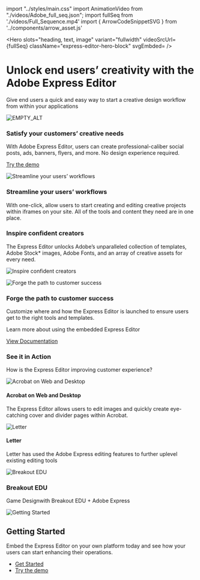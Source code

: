 import "../styles/main.css"
import AnimationVideo from "./videos/Adobe_full_seq.json";
import fullSeq from './videos/Full_Sequence.mp4'
import { ArrowCodeSnippetSVG } from '../components/arrow_asset.js'

<Hero slots="heading, text, image" variant="fullwidth"  videoSrcUrl={fullSeq}   className="express-editor-hero-block" svgEmbded= <ArrowCodeSnippetSVG /> />

# Unlock end users’ creativity with the Adobe Express Editor

Give end users a quick and easy way to start a creative design workflow from within your applications

![EMPTY_ALT](./images/express_editor_bg.png)

<AnnouncementBlock slots="heading, text, button" className="announcement-embed-editor customer-need"/>

### Satisfy your customers’ creative needs

With Adobe Express Editor, users can create professional-caliber social posts, ads, banners, flyers, and more. No design experience required.

[Try the demo](https://adobe.io)

<TextBlock slots="image, heading,text" theme="lightest" headerElementType="h2" variantsTypePrimary='secondary' variantStyleFill = "outline" homeZigZag className="streamline_ability"/>

![Streamline your users’ workflows](./images/Express-Editor-Benefits-Blade-image.png)

### Streamline your users’ workflows

With one-click, allow users to start creating and editing creative projects within iframes on your site. All of the tools and content they need are in one place.

<TextBlock slots="heading,text,image" theme="lightest" headerElementType="h2" variantsTypePrimary='secondary' variantStyleFill = "outline"   homeZigZag className=" zigzag-cta-two streamline_ability"/>

### Inspire confident creators

The Express Editor unlocks Adobe’s unparalleled collection of templates, Adobe Stock* images, Adobe Fonts, and an array of creative assets for every need.

![Inspire confident creators](./images/Express-Editor-Benefits-Blade-image-two.png)

<TextBlock slots="image, heading,text" theme="lightest" headerElementType="h2" variantsTypePrimary='secondary' variantStyleFill = "outline" homeZigZag className="streamline_ability"/>

![Forge the path to customer success](./images/Express-Editor-Benefits-Blade-image-3.svg)

### Forge the path to customer success

Customize where and how the Express Editor is launched to ensure users get to the right tools and templates.

<AnnouncementBlock slots="text, button" theme="lightest" className="announcement-embed-editor"/>

Learn more about using the embedded Express Editor

[View Documentation](https://adobe.io)

<TextBlock slots="heading,text" theme="light" headerElementType="h2" variantsTypePrimary='secondary' variantStyleFill = "outline" homeZigZag className="streamline_ability customer-experience"/>

### See it in Action

How is the Express Editor improving customer experience?

<Carousel slots="image,heading, text" repeat="3"  theme="light" className="carousel" />

![Acrobat on Web and Desktop](./images/triangle.png)

#### Acrobat on Web and Desktop

The Express Editor allows users to edit images and quickly create eye-catching cover and divider pages within Acrobat.

![Letter](./images/triangle.png)

#### Letter

Letter has used the Adobe Express editing features to further uplevel existing editing tools

![Breakout EDU](./images/triangle.png)

### Breakout EDU

Game Designwith Breakout EDU + Adobe Express

<SummaryBlock slots=" image , heading, text, buttons" className="getting-started summary-block" />

![Getting Started](./images/Summary-Block-image.svg)

## Getting Started

Embed the Express Editor on your own platform today and see how your users can start enhancing their operations.

- [Get Started](https://adobe.io)
- [Try the demo](https://adobe.io) 
